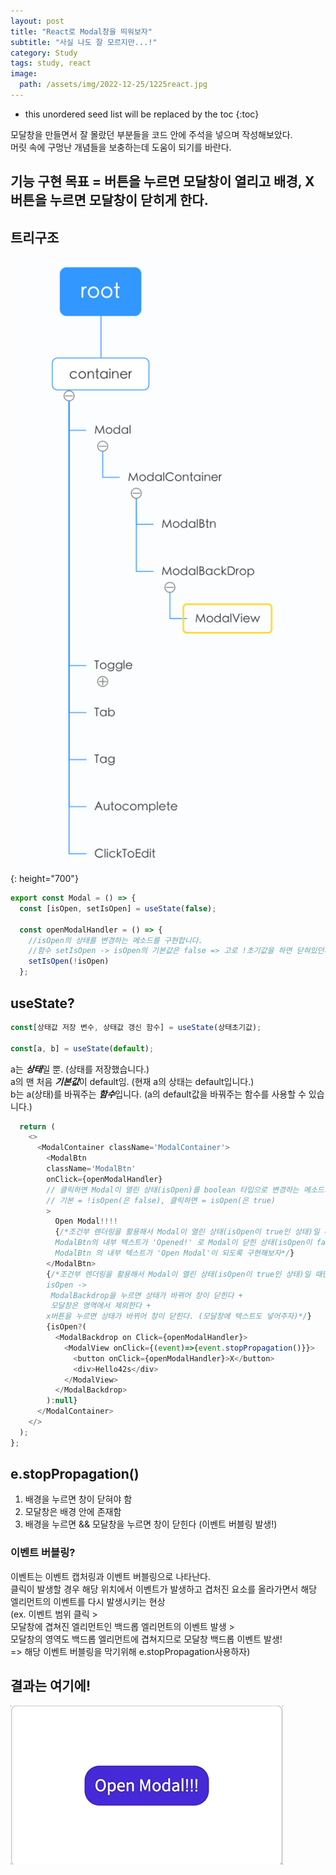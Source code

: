 ```yaml
---
layout: post
title: "React로 Modal창을 띄워보자"
subtitle: "사실 나도 잘 모르지만...!"
category: Study
tags: study, react
image:
  path: /assets/img/2022-12-25/1225react.jpg
---
```


* this unordered seed list will be replaced by the toc
{:toc}

<!--more-->

모달창을 만들면서 잘 몰랐던 부분들을 코드 안에 주석을 넣으며 작성해보았다.  
머릿 속에 구멍난 개념들을 보충하는데 도움이 되기를 바란다.

## 기능 구현 목표 = 버튼을 누르면 모달창이 열리고 배경, X버튼을 누르면 모달창이 닫히게 한다.

## 트리구조
![modaltree](/assets/img/2022-12-25/modaltree.png){: height="700"}

```JavaScript
export const Modal = () => {
  const [isOpen, setIsOpen] = useState(false);

  const openModalHandler = () => {
    //isOpen의 상태를 변경하는 메소드를 구현합니다.
    //함수 setIsOpen -> isOpen의 기본값은 false => 고로 !초기값을 하면 닫혀있던게 열리겠지!(!isOpen)
    setIsOpen(!isOpen)
  };
```

## useState?
```JavaScript
const[상태값 저장 변수, 상태값 갱신 함수] = useState(상태초기값);

const[a, b] = useState(default);
```
a는 ***상태***일 뿐. (상태를 저장했습니다.)  
a의 맨 처음 ***기본값***이 default임. (현재 a의 상태는 default입니다.)  
b는 a(상태)를 바꿔주는 ***함수***입니다. (a의 default값을 바꿔주는 함수를 사용할 수 있습니다.)




```JavaScript
  return (
    <>
      <ModalContainer className='ModalContainer'>
        <ModalBtn 
        className='ModalBtn'
        onClick={openModalHandler}
        // 클릭하면 Modal이 열린 상태(isOpen)를 boolean 타입으로 변경하는 메소드가 실행될 것이다
        // 기본 = !isOpen(은 false), 클릭하면 = isOpen(은 true)
        >
          Open Modal!!!!
          {/*조건부 렌더링을 활용해서 Modal이 열린 상태(isOpen이 true인 상태)일 때는 
          ModalBtn의 내부 텍스트가 'Opened!' 로 Modal이 닫힌 상태(isOpen이 false인 상태)일 때는 
          ModalBtn 의 내부 텍스트가 'Open Modal'이 되도록 구현해보자*/}
        </ModalBtn>
        {/*조건부 렌더링을 활용해서 Modal이 열린 상태(isOpen이 true인 상태)일 때만 모달창과 배경이 뜨게 구현해보자 
        isOpen ->
         ModalBackdrop을 누르면 상태가 바뀌어 창이 닫힌다 + 
         모달창은 영역에서 제외한다 +
        x버튼을 누르면 상태가 바뀌어 창이 닫힌다. (모달창에 텍스트도 넣어주자)*/}
        {isOpen?(
          <ModalBackdrop on Click={openModalHandler}>
            <ModalView onClick={(event)=>{event.stopPropagation()}}>
              <button onClick={openModalHandler}>X</button>
              <div>Hello42s</div>
            </ModalView>
          </ModalBackdrop>
        ):null}
      </ModalContainer>
    </>
  );
};
```

## e.stopPropagation()
1. 배경을 누르면 창이 닫혀야 함
2. 모달창은 배경 안에 존재함
3. 배경을 누르면 && 모달창을 누르면 창이 닫힌다  (이벤트 버블링 발생!)

### 이벤트 버블링?
이벤트는 이벤트 캡처링과 이벤트 버블링으로 나타난다.  
클릭이 발생할 경우 해당 위치에서 이벤트가 발생하고 겹처진 요소를 올라가면서 해당 엘리먼트의 이벤트를 다시 발생시키는 현상  
(ex. 이벤트 범위 클릭 >   
모달창에 겹쳐진 엘리먼트인 백드롭 엘리먼트의 이벤트 발생 >   
모달창의 영역도 백드롭 엘리먼트에 겹쳐지므로 모달창 백드롭 이벤트 발생!  
 => 해당 이벤트 버블링을 막기위해 e.stopPropagation사용하자)

## 결과는 여기에!
![result](/assets/img/2022-12-25/Dec-25-2022%2017-26-02.gif)
